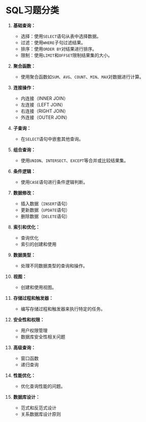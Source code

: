 # SQL习题分类

1. **基础查询：**
   - 选择：使用`SELECT`语句从表中选择数据。
   - 过滤：使用`WHERE`子句过滤结果。
   - 排序：使用`ORDER BY`对结果进行排序。
   - 限制：使用`LIMIT`和`OFFSET`限制结果集的大小。

2. **聚合函数：**
   - 使用聚合函数如`SUM`、`AVG`、`COUNT`、`MIN`、`MAX`对数据进行计算。

3. **连接操作：**
   - 内连接（INNER JOIN）
   - 左连接（LEFT JOIN）
   - 右连接（RIGHT JOIN）
   - 外连接（OUTER JOIN）

4. **子查询：**
   - 在`SELECT`语句中嵌套其他查询。

5. **组合查询：**
   - 使用`UNION`、`INTERSECT`、`EXCEPT`等合并或比较结果集。

6. **条件逻辑：**
   - 使用`CASE`语句进行条件逻辑判断。

7. **数据修改：**
   - 插入数据（`INSERT`语句）
   - 更新数据（`UPDATE`语句）
   - 删除数据（`DELETE`语句）

8. **索引和优化：**
   - 查询优化
   - 索引的创建和使用

9. **数据类型：**
   - 处理不同数据类型的查询和操作。

10. **视图：**
    - 创建和使用视图。

11. **存储过程和触发器：**
    - 编写存储过程和触发器来执行特定的任务。

12. **安全性和权限：**
    - 用户权限管理
    - 数据库安全性相关问题

13. **高级查询：**
    - 窗口函数
    - 递归查询

14. **性能优化：**
    - 优化查询性能的问题。

15. **数据库设计：**
    - 范式和反范式设计
    - 关系数据库设计原则